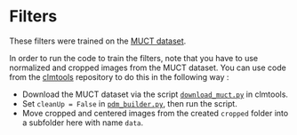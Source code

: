 Filters
=======

These filters were trained on the [MUCT dataset](https://github.com/StephenMilborrow/muct). 

In order to run the code to train the filters, note that you have to use normalized and cropped images from the MUCT dataset. You can use code from the [clmtools](https://github.com/auduno/clmtools) repository to do this in the following way :
* Download the MUCT dataset via the script [`download_muct.py`](https://github.com/auduno/clmtools/blob/master/pdm_builder/data/download_muct.py) in clmtools.
* Set `cleanUp = False` in [`pdm_builder.py`](https://github.com/auduno/clmtools/blob/master/pdm_builder/pdm_builder.py#L9), then run the script.
* Move cropped and centered images from the created `cropped` folder into a subfolder here with name `data`.
